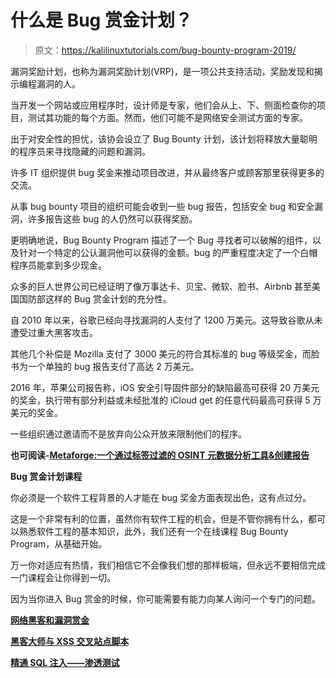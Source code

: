 # 什么是 Bug 赏金计划？

> 原文：<https://kalilinuxtutorials.com/bug-bounty-program-2019/>

漏洞奖励计划，也称为漏洞奖励计划(VRP)，是一项公共支持活动，奖励发现和揭示编程漏洞的人。

当开发一个网站或应用程序时，设计师是专家，他们会从上、下、侧面检查你的项目，测试其功能的每个方面。然而，他们可能不是网络安全测试方面的专家。

出于对安全性的担忧，该协会设立了 Bug Bounty 计划，该计划将释放大量聪明的程序员来寻找隐藏的问题和漏洞。

许多 IT 组织提供 bug 奖金来推动项目改进，并从最终客户或顾客那里获得更多的交流。

从事 bug bounty 项目的组织可能会收到一些 bug 报告，包括安全 bug 和安全漏洞，许多报告这些 bug 的人仍然可以获得奖励。

更明确地说，Bug Bounty Program 描述了一个 Bug 寻找者可以破解的组件，以及针对一个特定的公认漏洞他可以获得的金额。bug 的严重程度决定了一个白帽程序员能拿到多少现金。

众多的巨人世界公司已经证明了像万事达卡、贝宝、微软、脸书、Airbnb 甚至美国国防部这样的 Bug 赏金计划的充分性。

自 2010 年以来，谷歌已经向寻找漏洞的人支付了 1200 万美元。这导致谷歌从未遭受过重大黑客攻击。

其他几个补偿是 Mozilla 支付了 3000 美元的符合其标准的 bug 等级奖金，而脸书为一个单独的 bug 报告支付了高达 2 万美元。

2016 年，苹果公司报告称，iOS 安全引导固件部分的缺陷最高可获得 20 万美元的奖金，执行带有部分利益或未经批准的 iCloud get 的任意代码最高可获得 5 万美元的奖金。

一些组织通过邀请而不是放弃向公众开放来限制他们的程序。

**也可阅读-[Metaforge:一个通过标签过滤的 OSINT 元数据分析工具&创建报告](https://kalilinuxtutorials.com/metaforge/)**

**Bug 赏金计划课程**

你必须是一个软件工程背景的人才能在 bug 奖金方面表现出色，这有点过分。

这是一个非常有利的位置，虽然你有软件工程的机会，但是不管你拥有什么，都可以熟悉软件工程的基本知识，此外，我们还有一个在线课程 Bug Bounty Program，从基础开始。

万一你对适应有热情，我们相信它不会像我们想的那样极端，但永远不要相信完成一门课程会让你得到一切。

因为当你进入 Bug 赏金的时候，你可能需要有能力向某人询问一个专门的问题。

**[网络黑客和漏洞赏金](https://ethicalhackersacademy.com/products/bug-bounty-web-hacking)**

**[黑客大师与 XSS 交叉站点脚本](https://ethicalhackersacademy.com/collections/web-hacking-course/products/master-in-hacking-with-xss-cross-site-scripting)**

**[精通 SQL 注入——渗透测试](https://ethicalhackersacademy.com/collections/web-hacking-course/products/master-in-sql-injection-penetration-testing)**